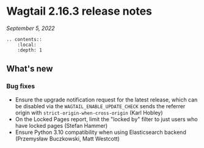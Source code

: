 # Wagtail 2.16.3 release notes

_September 5, 2022_

```eval-rst
.. contents::
    :local:
    :depth: 1
```

## What's new

### Bug fixes

 * Ensure the upgrade notification request for the latest release, which can be disabled via the `WAGTAIL_ENABLE_UPDATE_CHECK` sends the referrer origin with `strict-origin-when-cross-origin` (Karl Hobley)
 * On the Locked Pages report, limit the "locked by" filter to just users who have locked pages (Stefan Hammer)
 * Ensure Python 3.10 compatibility when using Elasticsearch backend (Przemysław Buczkowski, Matt Westcott)
